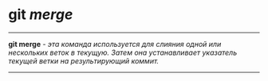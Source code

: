 # git _merge_

---
 **git merge** - *эта команда  используется для слияния одной или нескольких веток в текущую. Затем она устанавливает указатель текущей ветки на результирующий коммит.*

---
